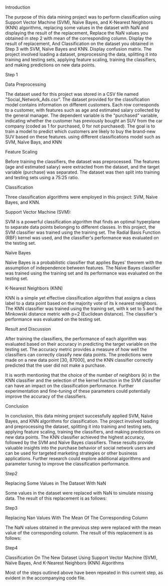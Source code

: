 Introduction


The purpose of this data mining project was to perform classification using Support Vector Machine (SVM), Naïve Bayes, and K-Nearest Neighbors (KNN) algorithms, replacing some values in the dataset with NaN and displaying the result of the replacement, Replace the NaN values you obtained in step 2 with mean of the corresponding column. Display the result of replacement, And Classification on the dataset you obtained in Step 3 with SVM, Naïve Bayes and KNN. Display confusion matrix. The project involved loading a dataset, preprocessing the data, splitting it into training and testing sets, applying feature scaling, training the classifiers, and making predictions on new data points.


Step 1

Data Preprocessing

The dataset used for this project was stored in a CSV file named "Social_Network_Ads.csv". The dataset provided for the classification model contains information on different customers. Each row corresponds to a customer, with features such as age and estimated salary collected by the general manager. The dependent variable is the "purchased" variable, indicating whether the customer has previously bought an SUV from the car company (coded as 1 for purchased, 0 for not purchased). The goal is to train a model to predict which customers are likely to buy the brand-new SUV based on these features. using different classifications model such as SVM, Naïve Bays, and KNN

 

Feature Scaling

Before training the classifiers, the dataset was preprocessed. The features (age and estimated salary) were extracted from the dataset, and the target variable (purchase) was separated. The dataset was then split into training and testing sets using a 75:25 ratio.

 








Classification

Three classification algorithms were employed in this project: SVM, Naïve Bayes, and KNN.

Support Vector Machine (SVM):

SVM is a powerful classification algorithm that finds an optimal hyperplane to separate data points belonging to different classes. In this project, the SVM classifier was trained using the training set. The Radial Basis Function (RBF) kernel was used, and the classifier's performance was evaluated on the testing set.

 

Naïve Bayes

Naïve Bayes is a probabilistic classifier that applies Bayes' theorem with the assumption of independence between features. The Naïve Bayes classifier was trained using the training set and its performance was evaluated on the testing set.

 

K-Nearest Neighbors (KNN)

KNN is a simple yet effective classification algorithm that assigns a class label to a data point based on the majority vote of its k nearest neighbors. The KNN classifier was trained using the training set, with k set to 5 and the Minkowski distance metric with p=2 (Euclidean distance). The classifier's performance was evaluated on the testing set.

 








Result and Discussion

After training the classifiers, the performance of each algorithm was evaluated based on their accuracy in predicting the target variable on the testing set. The accuracy metric provides a measure of how well the classifiers can correctly classify new data points. The predictions were made on a new data point [30, 87000], and the KNN classifier correctly predicted that the user did not make a purchase.

It is worth mentioning that the choice of the number of neighbors (k) in the KNN classifier and the selection of the kernel function in the SVM classifier can have an impact on the classification performance. Further experimentation and fine-tuning of these parameters could potentially improve the accuracy of the classifiers.

Conclusion

In conclusion, this data mining project successfully applied SVM, Naïve Bayes, and KNN algorithms for classification. The project involved loading and preprocessing the dataset, splitting it into training and testing sets, applying feature scaling, training the classifiers, and making predictions on new data points. The KNN classifier achieved the highest accuracy, followed by the SVM and Naïve Bayes classifiers. These results provide valuable insights into the purchase behavior of social network users and can be used for targeted marketing strategies or other business applications. Further research could explore additional algorithms and parameter tuning to improve the classification performance.



Step2

Replacing Some Values in The Dataset With NaN

Some values in the dataset were replaced with NaN to simulate missing data. The result of this replacement is as follows:

 


Step3

Replacing Nan Values With The Mean Of The Corresponding Column

The NaN values obtained in the previous step were replaced with the mean value of the corresponding column. The result of this replacement is as follows:

 



Step4

Classification On The New Dataset Using Support Vector Machine (SVM), 
Naïve Bayes, And K-Nearest Neighbors (KNN) Algorithms

Most of the steps outlined above have been repeated in this current step, as evident in the accompanying code file.
